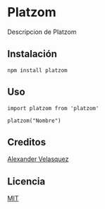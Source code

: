 # Platzom
Descripcion de Platzom

## Instalación

```
npm install platzom
```

## Uso
```
import platzom from 'platzom'

platzom("Nombre")
```

## Creditos 

[Alexander Velasquez](http://www.instagram.com/rastalextremo)

## Licencia

[MIT](https://opensource.org/licenses/MIT)